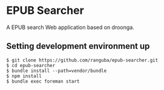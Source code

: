 EPUB Searcher
=============

A EPUB search Web application based on droonga.

Setting development environment up
----------------------------------

    $ git clone https://github.com/ranguba/epub-searcher.git
    $ cd epub-searcher
    $ bundle install --path=vendor/bundle
    $ npm install
    $ bundle exec foreman start
